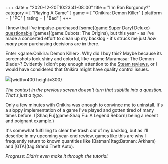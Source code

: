 +++
date = "2020-12-20T10:23:41-08:00"
title = "I'm Ron Burgundy?"
category = [ "Playing A Game" ]
game = [ "Onikira: Demon Killer" ]
platform = [ "PC" ]
rating = [ "Bad" ]
+++

I know that I've impulse-purchased [some](game:Super Daryl Deluxe) [questionable](game:Mugsters) [games](game:Cubots: The Origins), but this year - as I've made a concerted effort to clean up my backlog - it's struck me just <i>how many</i> poor purchasing decisions are in there.

Enter <game:Onikira: Demon Killer>.  Why did I buy this?  Maybe because its screenshots look shiny and colorful, like <game:Muramasa: The Demon Blade>?  Evidently I didn't pay enough attention to the <a href="https://store.steampowered.com/app/310850/">Steam reviews</a>, or I would have considered that Onikira might have quality control issues.

![]($SiteBaseURL$onikira_question.jpg){width=400 height=300}

<i>The context in the previous screen doesn't turn that subtitle into a question.  That's just a typo.</i>

Only a few minutes with Onikira was enough to convince me to uninstall.  It's a sloppy implementation of a game I've played and gotten tired of many times before.  ([Shaq Fu](game:Shaq Fu: A Legend Reborn) being a recent and poignant example.)

It's somewhat fulfilling to clear the trash <i>out</i> of my backlog, but as I'll describe in my upcoming year-end review, games like this are why I frequently return to known quantities like [Batman](tag:Batman: Arkham) and [GTA](tag:Grand Theft Auto).

<i>Progress: Didn't even make it through the tutorial.</i>
